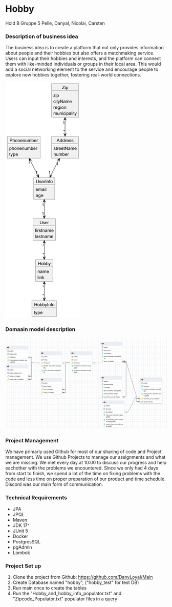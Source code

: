 
# Hobby
Hold B Gruppe 5
Pelle, Danyal, Nicolai, Carsten

### Description of business idea

The business idea is to create a platform that not only provides information about people and their hobbies but also offers a matchmaking service. Users can input their hobbies and interests, and the platform can connect them with like-minded individuals or groups in their local area. This would add a social networking element to the service and encourage people to explore new hobbies together, fostering real-world connections.

![DomainModelPic.png](src%2Fmain%2Fdocumentation%2FDomainModelPic.png)
### Domaain model description
 


![EERModelPic.png](src%2Fmain%2Fdocumentation%2FEERModelPic.png)


### Project Management

We have primarly used Github for most of our sharing of code and Project management.
We use Github Projects to manage our assignments and what we are missing. We met every day at 10:00 to discuss our progress and help eachother with the problems we encountered.
Since we only had 4 days from start to finish, we spend a lot of the time on fixing problems with the code and less time on proper preparation of our product and time schedule.
Discord was our main form of communication.

### Technical Requirements

- JPA
- JPQL
- Maven
- JDK 17^
- JUnit 5
- Docker
- PostgresSQL
- pgAdmin
- Lombok


### Project Set up

1. Clone the project from Github: https://github.com/DanyLoyal/Main
2. Create Database named "hobby", ("hobby_test" for test DB)
3. Run main once to create the tables
4. Run the "Hobby_and_hobby_info_populator.txt" and "Zipcode_Populator.txt" populator files in a query
